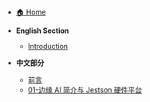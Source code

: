 - [🏠 Home](README.md)

* **English Section**
  - [Introduction](docs/en/00-introduction/README.md)

* **中文部分**
  - [前言](docs/en/00-前言/README.md)
  - [01-边缘 AI 简介与 Jestson 硬件平台](docs/cn/1.边缘AI编程基础/01-边缘AI简介与Jestson硬件平台/README.md)
